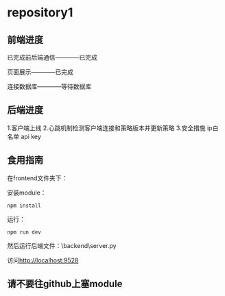 # repository1

## 前端进度

已完成前后端通信————已完成

页面展示————已完成

连接数据库————等待数据库

## 后端进度

1.客户端上线
2.心跳机制检测客户端连接和策略版本并更新策略
3.安全措施
	ip白名单
	api key

## 食用指南

在frontend文件夹下：

安装module：

```
npm install
```

运行：

```
npm run dev
```

然后运行后端文件：\backend\server.py

访问[http://localhost:9528](http://localhost:9528)

## 请不要往github上塞module